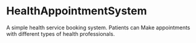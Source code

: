 # HealthAppointmentSystem
A simple health service booking system. Patients can Make appointments with different types of health professionals.
